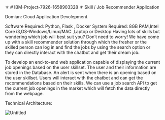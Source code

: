 :fleur_de_lis: # IBM-Project-7926-1658903328 :fleur_de_lis:
Skill / Job Recommender Application

Domian: Cloud Application Devolepment.

Software Required:
Python, Flask , Docker
System Required:
8GB RAM,Intel Core i3,OS-Windows/Linux/MAC ,Laptop or Desktop
Having lots of skills but wondering which job will best suit you? Don’t need to worry! We have come up with a skill recommender solution through which the fresher or the skilled person can log in and find the jobs by using the search option or they can directly interact with the chatbot and get their dream job.



To develop an end-to-end web application capable of displaying the current job openings based on the user skillset.  The user and their information are stored in the Database.  An alert is sent when there is an opening based on the user skillset. Users will interact with the chatbot and can get the recommendations based on their skills. We can use a job search API to get the current job openings in the market which will fetch the data directly from the webpage.




Technical Architecture:

![Untitled](https://user-images.githubusercontent.com/102756013/200508412-2a10e522-3705-408d-8ad7-e4fd0fd1c65e.png)

